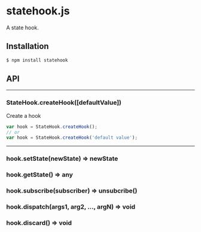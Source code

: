 # statehook.js
A state hook.

## Installation

```bash
$ npm install statehook
```

## API

----------

### StateHook.<strong>createHook([defaultValue])</strong>

Create a hook

```JavaScript
var hook = StateHook.createHook();
// or
var hook = StateHook.createHook('default value');
```

----------
### hook.<strong>setState(newState)</strong> => newState
### hook.<strong>getState()</strong> => any
### hook.<strong>subscribe(subscriber)</strong> => unsubcribe()
### hook.<strong>dispatch(args1, arg2, ..., argN)</strong> => void
### hook.<strong>discard()</strong> => void
